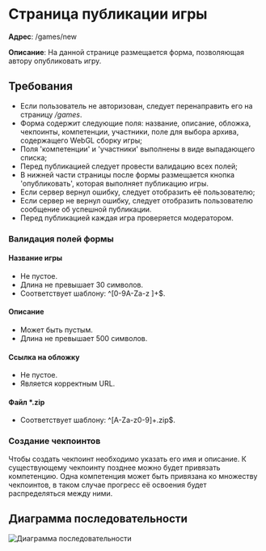 # Страница публикации игры

**Адрес**: /games/new

**Описание**: На данной странице размещается форма, позволяющая автору опубликовать игру.

## Требования

* Если пользователь не авторизован, следует перенаправить его на страницу */games*.
* Форма содержит следующие поля: название, описание, обложка, чекпоинты,
компетенции, участники, поле для выбора архива, содержащего WebGL сборку игры;
* Поля 'компетенции' и 'участники' выполнены в виде выпадающего списка;
* Перед публикацией следует провести валидацию всех полей;
* В нижней части страницы после формы размещается кнопка 'опубликовать', 
которая выполняет публикацию игры.
* Если сервер вернул ошибку, следует отобразить её пользователю;
* Если сервер не вернул ошибку, следует отобразить пользователю сообщение об успешной
публикации.
* Перед публикацией каждая игра проверяется модератором.

### Валидация полей формы

#### Название игры

* Не пустое.
* Длина не превышает 30 символов.
* Соответствует шаблону: ^[0-9A-Za-z ]+$.

#### Описание

* Может быть пустым.
* Длина не превышает 500 символов.

#### Ссылка на обложку

* Не пустое.
* Является корректным URL.

#### Файл *.zip

* Соответствует шаблону: ^[A-Za-z0-9]+\.zip$.

### Создание чекпоинтов

Чтобы создать чекпоинт необходимо указать его имя и описание. К существующему
чекпоинту позднее можно будет привязать компетенцию. Одна компетенция может быть
привязана ко множеству чекпоинтов, в таком случае прогресс её освоения будет
распределяться между ними.

## Диаграмма последовательности

![Диаграмма последовательности](https://user-images.githubusercontent.com/22858278/159731170-f524edc3-fda5-4b8d-9212-4cef0c62411b.png)

